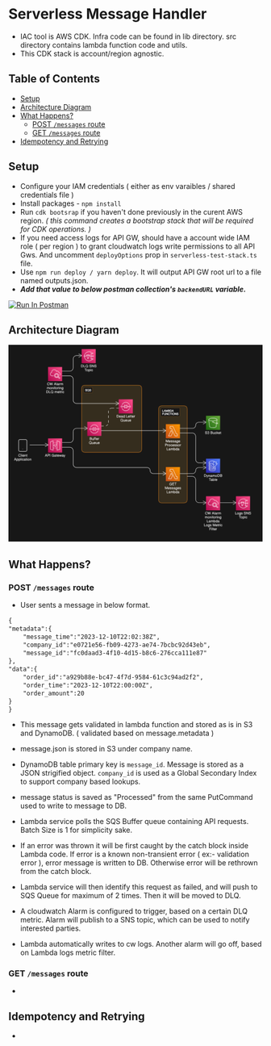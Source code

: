 # Serverless Message Handler

- IAC tool is AWS CDK. Infra code can be found in lib directory. src directory contains lambda function code and utils.
- This CDK stack is account/region agnostic.

## Table of Contents
- [Setup](#setup)
- [Architecture Diagram](#architecture-diagram)
- [What Happens?](#what-happens)
  - [POST `/messages` route](#post-messages-route)
  - [GET `/messages` route](#get-messages-route)
- [Idempotency and Retrying](#idempotency-and-retrying)

## Setup

- Configure your IAM credentials ( either as env varaibles / shared credentials file )
- Install packages - `npm install`
- Run `cdk bootsrap` if you haven't done previously in the curent AWS region. _( this command creates a bootstrap stack that will be required for CDK operations. )_
- If you need access logs for API GW, should have a account wide IAM role ( per region ) to grant cloudwatch logs write permissions to all API Gws. And uncomment `deployOptions` prop in `serverless-test-stack.ts` file.
- Use `npm run deploy / yarn deploy`. It will output API GW root url to a file named outputs.json.
- **_Add that value to below postman collection's `backendURL` variable._**

[<img src="https://run.pstmn.io/button.svg" alt="Run In Postman" style="width: 128px; height: 32px;">](https://app.getpostman.com/run-collection/31412429-c65349a5-5c87-4269-a85a-362a0a0ec273?action=collection%2Ffork&source=rip_markdown&collection-url=entityId%3D31412429-c65349a5-5c87-4269-a85a-362a0a0ec273%26entityType%3Dcollection%26workspaceId%3D392c3a34-1b4e-4f04-8e66-5ff0349ba141)

## Architecture Diagram

![Alt text](architecture_v1.png)

## What Happens?

### POST `/messages` route 

- User sents a message in below format.

```
{
"metadata":{
    "message_time":"2023-12-10T22:02:38Z",
    "company_id":"e0721e56-fb09-4273-ae74-7bcbc92d43eb",
    "message_id":"fc0daad3-4f10-4d15-b8c6-276cca111e87"
},
"data":{
    "order_id":"a929b88e-bc47-4f7d-9584-61c3c94ad2f2",
    "order_time":"2023-12-10T22:00:00Z",
    "order_amount":20
}
}
```

- This message gets validated in lambda function and stored as is in S3 and DynamoDB. ( validated based on message.metadata )

- message.json is stored in S3 under company name.

- DynamoDB table primary key is `message_id`. Message is stored as a JSON strigified object. `company_id` is used as a Global Secondary Index to support company based lookups.

- message status is saved as "Processed" from the same PutCommand used to write to message to DB. 

- Lambda service polls the SQS Buffer queue containing API requests. Batch Size is 1 for simplicity sake. 

- If an error was thrown it will be first caught by the catch block inside Lambda code. If error is a known non-transient error ( ex:- validation error ), error message is written to DB. Otherwise error will be rethrown from the catch block. 

- Lambda service will then identify this request as failed, and will push to SQS Queue for maximum of 2 times. Then it will be moved to DLQ.

- A cloudwatch Alarm is configured to trigger, based on a certain DLQ metric. Alarm will publish to a SNS topic, which can be used to notify interested parties.

- Lambda automatically writes to cw logs. Another alarm will go off, based on Lambda logs metric filter.
 
### GET `/messages` route

- 

## Idempotency and Retrying

- 